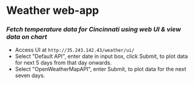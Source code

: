 # Weather web-app
### *Fetch temperature data for Cincinnati using web UI & view data on chart*
- Access UI at ```http://35.243.142.43/weather/ui/```
- Select "Default API", enter date in input box, click Submit, to plot data for next 5 days from that day onwards.
- Select "OpenWeatherMapAPI", enter Submit, to plot data for the next seven days.
